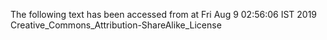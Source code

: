 The following text has been accessed from at Fri Aug 9 02:56:06 IST 2019
Creative_Commons_Attribution-ShareAlike_License

